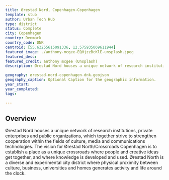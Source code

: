 ```yaml
---
title: Ørestad Nord, Copenhagen-Copenhagen
template: stub
author: Urban Tech Hub
type: district
status: Complete
city: Copenhagen
country: Denmark
country_code: DNK
centroid: [55.63255615091336, 12.575935069611944]
featured_image: ./anthony-mcgee-EQHjzzBcKlE-unsplash.jpeg
featured_desc:
featured_credit: anthony mcgee (Unsplash)
description: Ørestad Nord houses a unique network of research institutions, private enterprises and public organizations, which together strive to strengthen cooperation within the fields of culture, media and communications technologies. The vision for Ørestad North/Crossroads Copenhagen is to establish a place as a unique crossroads where people and creative ideas get together, and where knowledge is developed and used. Ørestad North is a diverse and experimental city district where physical proximity between culture, business, universities and homes generates activity and life around the clock.

geography: ørestad-nord-copenhagen-dnk.geojson
geography_caption: Optional Caption for the geographic information.
year_start:
year_completed:
tags:

---
```


## Overview

Ørestad Nord houses a unique network of research institutions, private enterprises and public organizations, which together strive to strengthen cooperation within the fields of culture, media and communications technologies. The vision for Ørestad North/Crossroads Copenhagen is to establish a place as a unique crossroads where people and creative ideas get together, and where knowledge is developed and used. Ørestad North is a diverse and experimental city district where physical proximity between culture, business, universities and homes generates activity and life around the clock.
